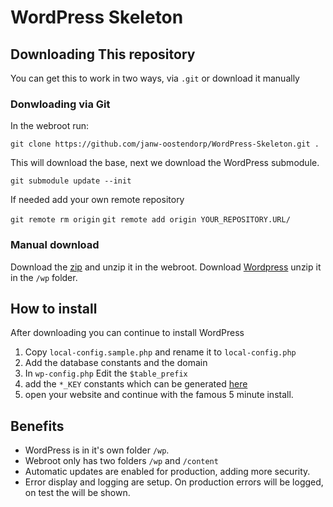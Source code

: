 # WordPress Skeleton #

## Downloading This repository ##
You can get this to work in two ways, via `.git` or download it manually

### Donwloading via Git ###
In the webroot run:

````git clone https://github.com/janw-oostendorp/WordPress-Skeleton.git .````

This will download the base, next we download the WordPress submodule.

````git submodule update --init````

If needed add your own remote repository

````git remote rm origin````
````git remote add origin YOUR_REPOSITORY.URL/````

### Manual download ###
Download the [zip](https://github.com/janw-oostendorp/WordPress-Skeleton/archive/master.zip) and unzip it in the webroot. Download [Wordpress](http://wordpress.org/latest.zip) unzip it in the `/wp` folder.

## How to install ##
After downloading you can continue to install WordPress

1. Copy `local-config.sample.php` and rename it to `local-config.php`
2. Add the database constants and the domain
3. In `wp-config.php` Edit the `$table_prefix`
4. add the `*_KEY` constants which can be generated [here](https://api.wordpress.org/secret-key/1.1/salt)
5. open your website and continue with the famous 5 minute install.

## Benefits ##

- WordPress is in it's own folder `/wp`.
- Webroot only has two folders `/wp` and `/content`
- Automatic updates are enabled for production, adding more security.
- Error display and logging are setup. On production errors will be logged, on test the will be shown.

